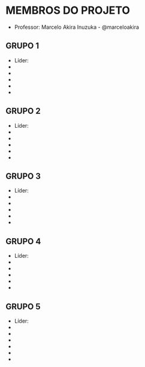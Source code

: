 MEMBROS DO PROJETO
==================

* Professor: Marcelo Akira Inuzuka - @marceloakira

GRUPO 1
-------
* Líder: 
* 
* 
* 
* 
* 

GRUPO 2
-------
* Líder:
* 
* 
* 
* 
*

GRUPO 3
-------
* Líder: 
* 
* 
* 
* 
*


GRUPO 4
-------
* Líder: 
* 
* 
* 
* 
*

GRUPO 5
-------
* Líder: 
* 
* 
* 
* 
*
*

